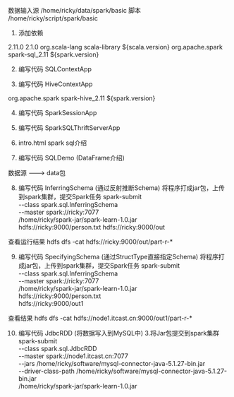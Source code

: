 数据输入源 /home/ricky/data/spark/basic
脚本 /home/ricky/script/spark/basic

1. 添加依赖
<properties>
<scala.version>2.11.0</scala.version>
<spark.version>2.1.0</spark.version>
</properties>

<dependencies>
<!-- scala 依赖 -->
<dependency>
<groupId>org.scala-lang</groupId>
<artifactId>scala-library</artifactId>
<version>${scala.version}</version>
</dependency>

<!-- sparkSQL 依赖 -->
<dependency>
<groupId>org.apache.spark</groupId>
<artifactId>spark-sql_2.11</artifactId>
<version>${spark.version}</version>
</dependency>
</dependencies>

2. 编写代码 SQLContextApp

3. 编写代码 HiveContextApp
<!-- spark hive 依赖 -->
<dependency>
  <groupId>org.apache.spark</groupId>
  <artifactId>spark-hive_2.11</artifactId>
  <version>${spark.version}</version>
  <!--
  <scope>provided</scope>
  -->
</dependency>

4. 编写代码 SparkSessionApp

5. 编写代码 SparkSQLThriftServerApp


6. intro.html spark sql介绍

7. 编写代码 SQLDemo (DataFrame介绍)

数据源 ---> data包

8. 编写代码 InferringSchema (通过反射推断Schema)
将程序打成jar包，上传到spark集群，提交Spark任务
spark-submit \
--class spark.sql.InferringSchema \
--master spark://ricky:7077 \
/home/ricky/spark-jar/spark-learn-1.0.jar \
hdfs://ricky:9000/person.txt hdfs://ricky:9000/out

查看运行结果
hdfs dfs -cat hdfs://ricky:9000/out/part-r-*

9. 编写代码 SpecifyingSchema (通过StructType直接指定Schema)
将程序打成jar包，上传到spark集群，提交Spark任务
spark-submit \
--class spark.sql.InferringSchema \
--master spark://ricky:7077 \
/home/ricky/spark-jar/spark-learn-1.0.jar \
hdfs://ricky:9000/person.txt \
hdfs://ricky:9000/out1

查看结果
hdfs dfs -cat  hdfs://node1.itcast.cn:9000/out1/part-r-*

10. 编写代码 JdbcRDD (将数据写入到MySQL中)
3.将Jar包提交到spark集群
spark-submit \
--class spark.sql.JdbcRDD \
--master spark://node1.itcast.cn:7077 \
--jars /home/ricky/software/mysql-connector-java-5.1.27-bin.jar \
--driver-class-path /home/ricky/software/mysql-connector-java-5.1.27-bin.jar \
/home/ricky/spark-jar/spark-learn-1.0.jar
